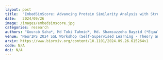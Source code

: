 ```yaml
---
layout: post
title:  "EmbedSimScore: Advancing Protein Similarity Analysis with Structural and Contextual Embeddings"
date:   2024/09/26
image: /images/embedsimscore.jpg
categories: research
authors: "Gourab Saha*, Md Toki Tahmid*, Md. Shamsuzzoha Bayzid (*Equal Contribution)"
venue: "NeurIPS 2024 SSL Workshop (Self-Supervised Learning - Theory and Practice)"
arxiv: https://www.biorxiv.org/content/10.1101/2024.09.26.615264v1
code: N/A
doi: N/A
---
```

